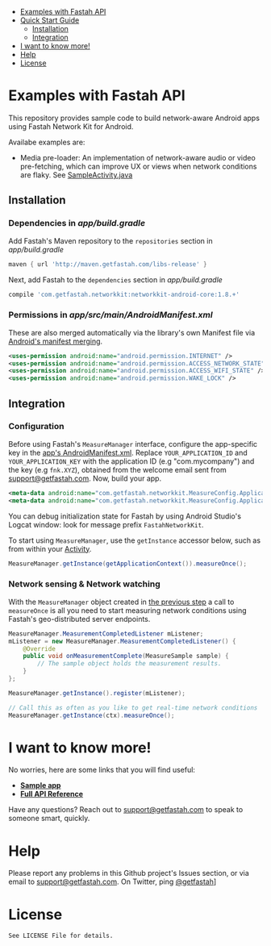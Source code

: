 <!-- MarkdownTOC -->
- [Examples with Fastah API](#list-of-examples)
- [Quick Start Guide](#quick-start-guide)
    - [Installation](#installation)
    - [Integration](#integration)
- [I want to know more!](#i-want-to-know-more)
- [Help](#want-to-report-a-problem)
- [License](#license)
<!-- /MarkdownTOC -->

<a name="list-of-examples"></a>
# Examples with Fastah API
This repository provides sample code to build network-aware Android apps using Fastah Network Kit for Android. 

Availabe examples are:
* Media pre-loader: An implementation of network-aware audio or video pre-fetching, which can improve UX or views when network conditions are flaky. See [SampleActivity.java](examples/app/src/main/java/com/getfastah/exampleswithfastahnetworkkit/SampleActivity.java)

<a name="installation"></a>
## Installation

### Dependencies in *app/build.gradle*

Add Fastah's Maven repository to the `repositories` section in *app/build.gradle*
```gradle
maven { url 'http://maven.getfastah.com/libs-release' }
```

Next, add Fastah to the `dependencies` section in *app/build.gradle*
```gradle
compile 'com.getfastah.networkkit:networkkit-android-core:1.8.+'
```

### Permissions in *app/src/main/AndroidManifest.xml*
These are also merged automatically via the library's own Manifest file via [Android's manifest merging](https://developer.android.com/studio/build/manifest-merge.html).
```xml
<uses-permission android:name="android.permission.INTERNET" />
<uses-permission android:name="android.permission.ACCESS_NETWORK_STATE" />
<uses-permission android:name="android.permission.ACCESS_WIFI_STATE" />
<uses-permission android:name="android.permission.WAKE_LOCK" />
```

<a name="integration"></a>
## Integration

### Configuration

Before using Fastah's `MeasureManager` interface, configure the app-specific key in the [app's AndroidManifest.xml](examples/app/src/main/AndroidManifest.xml). Replace `YOUR_APPLICATION_ID` and `YOUR_APPLICATION_KEY` with the application ID (e.g "com.mycompany") and the key (e.g `fnk.XYZ`), obtained from the welcome email sent from [support@getfastah.com](mailto:support@getfastah.com). Now, build your app. 

```xml
<meta-data android:name="com.getfastah.networkkit.MeasureConfig.ApplicationName" android:value="YOUR_APPLICATION_ID" />
<meta-data android:name="com.getfastah.networkkit.MeasureConfig.ApplicationKey" android:value="YOUR_APPLICATION_KEY" />
```

You can debug initialization state for Fastah by using Android Studio's Logcat window: look for message prefix `FastahNetworkKit`.

To start using `MeasureManager`, use the `getInstance` accessor below, such as from within your [Activity](examples/app/src/main/java/com/getfastah/exampleswithfastahnetworkkit/SampleActivity.java).

```java
MeasureManager.getInstance(getApplicationContext()).measureOnce();
```

### Network sensing & Network watching

With the `MeasureManager` object created in [the previous step](#integration) a call to `measureOnce` is all you need to start measuring network conditions using Fastah's geo-distributed server endpoints.

```java
MeasureManager.MeasurementCompletedListener mListener;
mListener = new MeasureManager.MeasurementCompletedListener() {
    @Override
    public void onMeasurementComplete(MeasureSample sample) {
        // The sample object holds the measurement results.
    }
};

MeasureManager.getInstance().register(mListener);

// Call this as often as you like to get real-time network conditions
MeasureManager.getInstance(ctx).measureOnce();
```

<a name="i-want-to-know-more"></a>
# I want to know more!

No worries, here are some links that you will find useful:
* **[Sample app](https://github.com/fastah/network-kit-android/blob/master/examples/app/src/main/java/com/getfastah/exampleswithfastahnetworkkit/SampleActivity.java)**
* **[Full API Reference](https://fastahproject.com/pub/fastah-sdk-android/javadoc/)**

Have any questions? Reach out to [support@getfastah.com](mailto:support@getfastah.com) to speak to someone smart, quickly.

<a name="want-to-report-a-problem"></a>
# Help

Please report any problems in this Github project's Issues section, or via email to [support@getfastah.com](mailto:support@getfastah.com). 
On Twitter, ping [@getfastah](https://twitter.com/getfastah)]

<a name="license"></a>
# License

```
See LICENSE File for details.
```
